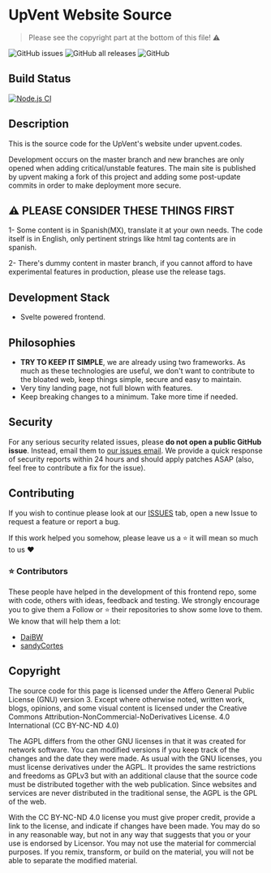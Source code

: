 # UpVent Website Source

> Please see the copyright part at the bottom of this file! :warning:

![GitHub issues](https://img.shields.io/github/issues/UpVent/upvent-svelte)
![GitHub all releases](https://img.shields.io/github/downloads/UpVent/upvent-svelte/total)
![GitHub](https://img.shields.io/github/license/UpVent/upvent-svelte)

## Build Status
[![Node.js CI](https://github.com/UpVent/upvent-svelte/actions/workflows/node.js.yml/badge.svg)](https://github.com/UpVent/upvent-svelte/actions/workflows/node.js.yml)


## Description

This is the source code for the UpVent's website under upvent.codes.

Development occurs on the master branch and new branches are only opened when adding critical/unstable features. The main site is published by upvent making a fork of this project and adding some post-update commits in order to make deployment more secure.

## :warning: PLEASE CONSIDER THESE THINGS FIRST

1- Some content is in Spanish(MX), translate it at your own needs. The code itself is in English, only pertinent strings like html tag contents are in spanish.

2- There's dummy content in master branch, if you cannot afford to have experimental features in production, please use the release tags.

## Development Stack
- Svelte powered frontend.

## Philosophies
- **TRY TO KEEP IT SIMPLE**, we are already using two frameworks. As much as these technologies are useful, we don't want to contribute to the bloated web, keep things simple, secure and easy to maintain.
- Very tiny landing page, not full blown with features.
- Keep breaking changes to a minimum. Take more time if needed.

## Security
For any serious security related issues, please **do not open a public GitHub issue**. 
Instead, email them to [our issues email](mailto:upventmx@gmail.com). We provide a quick response of security reports within 24 hours and should apply patches ASAP (also, feel free to contribute a fix for the issue).

## Contributing

If you wish to continue please look at our [ISSUES](https://github.com/UpVent/upvent.codes/issues) tab, open a new Issue to request a feature or report a bug.

If this work helped you somehow, please leave us a :star: it will mean so much to us :heart:

### :star: Contributors
These people have helped in the development of this frontend repo, some with code, others with ideas, feedback and testing.
We strongly encourage you to give them a Follow or :star: their repositories to show some love to them. We know that will help them a lot:

- [DaiBW](https://github.com/Dai-BW)
- [sandyCortes](https://github.com/sandyCortes)


## Copyright
The source code for this page is licensed under the Affero General Public License (GNU) version 3. Except where otherwise noted, written work, blogs, opinions, and some visual content is licensed under the Creative Commons Attribution-NonCommercial-NoDerivatives License. 4.0 International (CC BY-NC-ND 4.0)

The AGPL differs from the other GNU licenses in that it was created for network software. You can modified versions if you keep track of the changes and the date they were made. As usual with the GNU licenses, you must license derivatives under the AGPL. It provides the same restrictions and freedoms as GPLv3 but with an additional clause that the source code must be distributed together with the web publication. Since websites and services are never distributed in the traditional sense, the AGPL is the GPL of the web.

With the CC BY-NC-ND 4.0 license you must give proper credit, provide a link to the license, and indicate if changes have been made. You may do so in any reasonable way, but not in any way that suggests that you or your use is endorsed by Licensor. You may not use the material for commercial purposes. If you remix, transform, or build on the material, you will not be able to separate the modified material.
